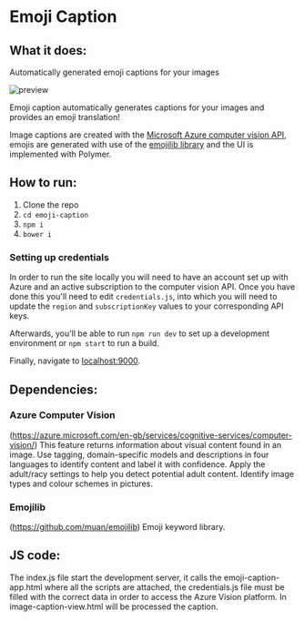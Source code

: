 # Emoji Caption


## What it does:
Automatically generated emoji captions for your images

![preview](https://user-images.githubusercontent.com/22820481/34322658-77dc95b0-e825-11e7-8d49-8ae3ba03b84b.png)

Emoji caption automatically generates captions for your images and provides an emoji translation!

Image captions are created with the [Microsoft Azure computer vision API](https://azure.microsoft.com/en-gb/services/cognitive-services/computer-vision/), emojis are generated with use of the [emojilib library](https://github.com/muan/emojilib) and the UI is implemented with Polymer.

## How to run:
1. Clone the repo
2. `cd emoji-caption`
3. `npm i`
4. `bower i`

### Setting up credentials

In order to run the site locally you will need to have an account set up with Azure and an active subscription to the computer vision API. Once you have done this you'll need to edit `credentials.js`, into which you will need to update the `region` and `subscriptionKey` values to your corresponding API keys.

Afterwards, you'll be able to run `npm run dev` to set up a development environment or `npm start` to run a build.

Finally, navigate to [localhost:9000](https://localhost:5000).

## Dependencies:
### Azure Computer Vision
(https://azure.microsoft.com/en-gb/services/cognitive-services/computer-vision/)
This feature returns information about visual content found in an image. Use tagging, domain-specific models and descriptions in four languages to identify content and label it with confidence. Apply the adult/racy settings to help you detect potential adult content. Identify image types and colour schemes in pictures.

### Emojilib
(https://github.com/muan/emojilib)
Emoji keyword library.

## JS code:
The index.js file start the development server, it calls the emoji-caption-app.html where all the scripts are attached, the credentials.js file must be filled with the correct data in order to access the Azure Vision platform. In image-caption-view.html will be processed the caption.
